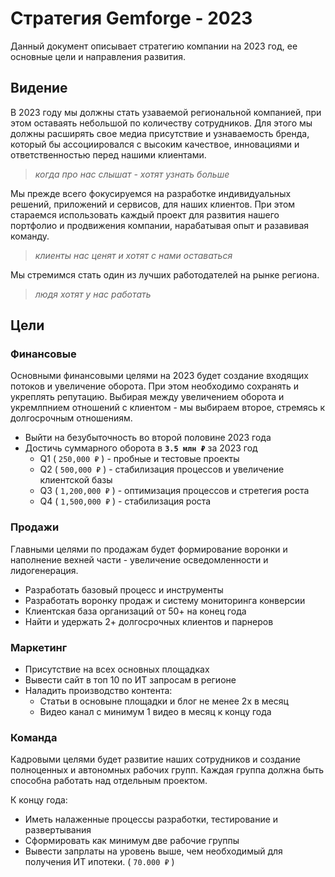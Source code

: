 # Стратегия Gemforge - 2023

Данный документ описывает стратегию компании на 2023 год, ее основные цели и направления развития.

## Видение

В 2023 году мы должны стать узаваемой региональной компанией, при этом оставаять небольшой по количеству сотрудников. Для этого мы должны расширять свое медиа присутствие и узнаваемость бренда, который бы ассоциировался с высоким качествое, инновациями и ответственностью перед нашими клиентами.
> _когда про нас слышат - хотят узнать больше_

Мы прежде всего фокусируемся на разработке индивидуальных решений, приложений и сервисов, для наших клиентов. При этом стараемся использовать каждый проект для развития нашего портфолио и продвижения компании, нарабатывая опыт и разавивая команду.
> _клиенты нас ценят и хотят с нами оставаться_

Мы стремимся стать один из лучших работодателей на рынке региона.
> _людя хотят у нас работать_

## Цели

### Финансовые

Основными финансовыми целями на 2023 будет создание входящих потоков и увеличение оборота. При этом необходимо сохранять и укреплять репутацию. Выбирая между увеличением оборота и укремлпнием отношений с клиентом - мы выбираем второе, стремясь к долгосрочным отношениям.

- Выйти на безубыточность во второй половине 2023 года
- Достичь суммарного оборота в **`3.5 млн ₽`** за 2023 год
    - Q1 ( `250,000 ₽` ) - пробные и тестовые проекты
    - Q2 ( `500,000 ₽` ) - стабилизация процессов и увеличение клиентской базы
    - Q3 ( `1,200,000 ₽` ) - оптимизация процессов и стретегия роста
    - Q4 ( `1,500,000 ₽` ) - стабилизация роста

### Продажи

Главными целями по продажам будет формирование воронки и наполнение вехней части - увеличение осведомленности и лидогенерация.

- Разработать базовый процесс и инструменты
- Разработать воронку продаж и систему мониторинга конверсии
- Клиентская база организаций от 50+ на конец года
- Найти и удержать 2+ долгосрочных клиентов и парнеров

### Маркетинг
- Присутствие на всех основных площадках
- Вывести сайт в топ 10 по ИТ запросам в регионе
- Наладить производство контента:
  - Статьи в основыне площадки и блог не менее 2х в месяц
  - Видео канал с минимум 1 видео в месяц к концу года

### Команда

Кадровыми целями будет развитие наших сотрудников и создание полноценных и автономных рабочих групп. Каждая группа должна быть способна работать над отдельным проектом.

К концу года:
- Иметь налаженные процессы разработки, тестирование и развертывания
- Сформировать как минимум две рабочие группы
- Вывести запрлаты на уровень выше, чем необходимый для получения ИТ ипотеки. ( `70.000 ₽` )

